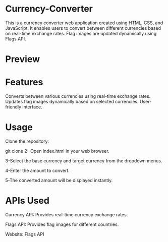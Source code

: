 # Currency-Converter
This is a currency converter web application created using HTML, CSS, and JavaScript. It enables users to convert between different currencies based on real-time exchange rates. Flag images are updated dynamically using Flags API.

# Preview


# Features
Converts between various currencies using real-time exchange rates.
Updates flag images dynamically based on selected currencies.
User-friendly interface.

# Usage
Clone the repository:

git clone <repository-url>
2- Open index.html in your web browser.

3-Select the base currency and target currency from the dropdown menus.

4-Enter the amount to convert.

5-The converted amount will be displayed instantly.

# APIs Used
Currency API: Provides real-time currency exchange rates.

Flags API: Provides flag images for different countries.

Website: Flags API
